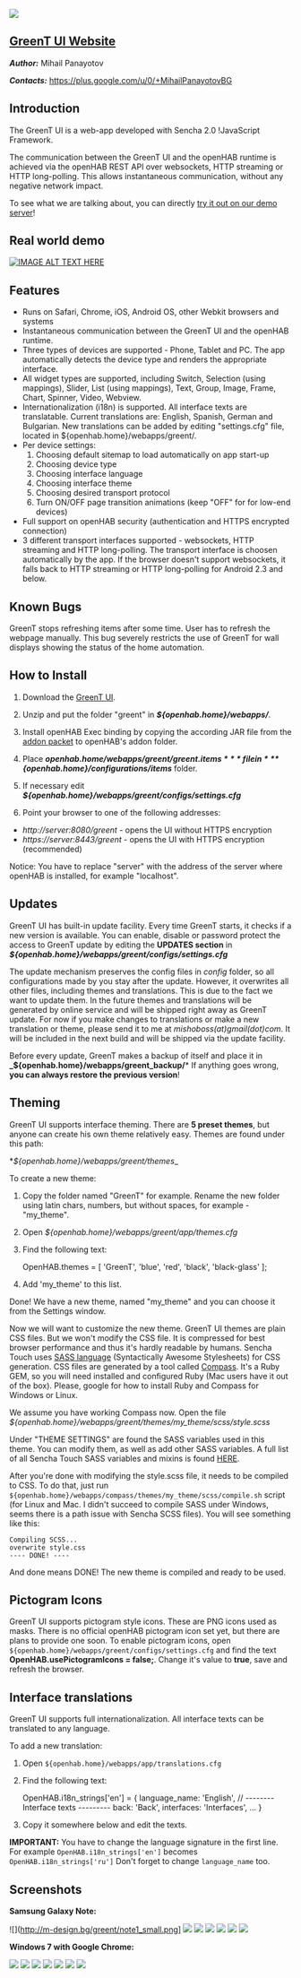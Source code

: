 ![](http://m-design.bg/greent/logo.png)

## [GreenT UI Website](http://m-design.bg/greent/)
***Author:*** Mihail Panayotov

***Contacts:*** https://plus.google.com/u/0/+MihailPanayotovBG

## Introduction

The GreenT UI is a web-app developed with Sencha 2.0 !JavaScript Framework. 

The communication between the GreenT UI and the openHAB runtime is achieved via the openHAB REST API over websockets, HTTP streaming or HTTP long-polling. This allows instantaneous communication, without any negative network impact.

To see what we are talking about, you can directly [try it out on our demo server](http://demo.openhab.org:8080/greent/)!



## Real world demo

[![IMAGE ALT TEXT HERE](http://img.youtube.com/vi/IlEa-R0VZ-c/0.jpg)](http://www.youtube.com/watch?v=IlEa-R0VZ-c)


## Features

- Runs on Safari, Chrome, iOS, Android OS, other Webkit browsers and systems
- Instantaneous communication between the GreenT UI and the openHAB runtime.
- Three types of devices are supported - Phone, Tablet and PC. The app automatically detects the device type and renders the appropriate interface.
- All widget types are supported, including Switch, Selection (using mappings), Slider, List (using mappings), Text, Group, Image, Frame, Chart, Spinner, Video, Webview.
- Internationalization (i18n) is supported. All interface texts are translatable. Current translations are: English, Spanish, German and Bulgarian. New translations can be added by editing "settings.cfg" file, located in ${openhab.home}/webapps/greent/.
- Per device settings:
  1. Choosing default sitemap to load automatically on app start-up
  2. Choosing device type
  3. Choosing interface language
  4. Choosing interface theme
  5. Choosing desired transport protocol
  6. Turn ON/OFF page transition animations (keep "OFF" for for low-end devices)
- Full support on openHAB security (authentication and HTTPS encrypted connection)
- 3 different transport interfaces supported - websockets, HTTP streaming and HTTP long-polling. The transport interface is choosen automatically by the app. If the browser doesn't support websockets, it falls back to HTTP streaming or HTTP long-polling for Android 2.3 and below.

## Known Bugs

GreenT stops refreshing items after some time. User has to refresh the webpage manually. This bug severely restricts the use of GreenT for wall displays showing the status of the home automation.

## How to Install

1. Download the [GreenT UI](http://www.openhab.org/downloads.html).
2. Unzip and put the folder "greent" in ***${openhab.home}/webapps/***.
3. Install openHAB Exec binding by copying the according JAR file from the [addon packet](http://www.openhab.org/downloads.html) to openHAB's addon folder.
4. Place ***${openhab.home}/webapps/greent/greent.items*** file in ***${openhab.home}/configurations/items*** folder.

5. If necessary edit ***${openhab.home}/webapps/greent/configs/settings.cfg***

6. Point your browser to one of the following addresses:
- *http://server:8080/greent* - opens the UI without HTTPS encryption
- *https://server:8443/greent* - opens the UI with HTTPS encryption (recommended)

Notice: You have to replace "server" with the address of the server where openHAB is installed, for example "localhost".

## Updates

GreenT UI has built-in update facility. Every time GreenT starts, it checks if a new version is available. You can enable, disable or password protect the access to GreenT update by editing the **UPDATES section** in ***${openhab.home}/webapps/greent/configs/settings.cfg***

The update mechanism preserves the config files in *config* folder, so all configurations made by you stay after the update. However, it overwrites all other files, including themes and translations. This is due to the fact we want to update them. In the future themes and translations will be generated by online service and will be shipped right away as GreenT update. For now if you make changes to translations or make a new translation or theme, please send it to me at *mishoboss(at)gmail(dot)com*. It will be included in the next build and will be shipped via the update facility.

Before every update, GreenT makes a backup of itself and place it in 
**_${openhab.home}/webapps/greent_backup/***
If anything goes wrong, **you can always restore the previous version**!


## Theming

GreenT UI supports interface theming. There are **5 preset themes**, but anyone can create his own theme relatively easy.
Themes are found under this path:

**${openhab.home}/webapps/greent/themes*_

To create a new theme: 

1. Copy the folder named "GreenT" for example. Rename the new folder using latin chars, numbers, but without spaces, for example - "my_theme".

2. Open *${openhab.home}/webapps/greent/app/themes.cfg*

3. Find the following text:

     OpenHAB.themes = [
             'GreenT',
             'blue',
             'red',
    	 'black',
    	 'black-glass'
    ];

4. Add 'my_theme' to this list.

Done! We have a new theme, named "my_theme" and you can choose it from the Settings window.

Now we will want to customize the new theme. GreenT UI themes are plain CSS files. But we won't modify the CSS file. It is compressed for best browser performance and thus it's hardly readable by humans. Sencha Touch uses [SASS language](http://sass-lang.com/) (Syntactically Awesome Stylesheets) for CSS generation. CSS files are generated by a tool called [Compass](http://compass-style.org/). It's a Ruby GEM, so you will need installed and configured Ruby (Mac users have it out of the box). Please, google for how to install Ruby and Compass for Windows or Linux.

We assume you have working Compass now. Open the file _${openhab.home}/webapps/greent/themes/my_theme/scss/style.scss_

Under "THEME SETTINGS" are found the SASS variables used in this theme. You can modify them, as well as add other SASS variables. A full list of all Sencha Touch SASS variables and mixins is found [HERE](http://docs.sencha.com/touch/theme/).

After you're done with modifying the style.scss file, it needs to be compiled to CSS. To do that, just run `${openhab.home}/webapps/compass/themes/my_theme/scss/compile.sh` script (for Linux and Mac. I didn't succeed to compile SASS under Windows, seems there is a path issue with Sencha SCSS files). You will see something like this:

    Compiling SCSS...
    overwrite style.css
    ---- DONE! ----

And done means DONE! The new theme is compiled and ready to be used.

## Pictogram Icons

GreenT UI supports pictogram style icons. These are PNG icons used as masks. There is no official openHAB pictogram icon set yet, but there are plans to provide one soon. To enable pictogram icons, open `${openhab.home}/webapps/greent/configs/settings.cfg` and find the text **OpenHAB.usePictogramIcons = false;**. Change it's value to **true**, save and refresh the browser.

## Interface translations

GreenT UI supports full internationalization. All interface texts can be translated to any language. 

To add a new translation:

1. Open `${openhab.home}/webapps/app/translations.cfg`

2. Find the following text:
 
    OpenHAB.i18n_strings['en'] = {
        language_name: 'English',
        // -------- Interface texts ---------
        back: 'Back',
	interfaces: 'Interfaces',
        ...
    }

3. Copy it somewhere below and edit the texts.

**IMPORTANT:** You have to change the language signature in the first line. For example `OpenHAB.i18n_strings['en']` becomes `OpenHAB.i18n_strings['ru']` Don't forget to change `language_name` too.

## Screenshots

**Samsung Galaxy Note:**

![](http://m-design.bg/greent/note1_small.png]
![](http://m-design.bg/greent/note2.png)
![](http://m-design.bg/greent/note3.png)
![](http://m-design.bg/greent/note4.png)
![](http://m-design.bg/greent/note5.png)
![](http://m-design.bg/greent/note6.png)
![](http://m-design.bg/greent/note7.png)

**Windows 7 with Google Chrome:**

![](http://m-design.bg/greent/chrome1.jpg)
![](http://m-design.bg/greent/chrome2.jpg)
![](http://m-design.bg/greent/chrome3.jpg)
![](http://m-design.bg/greent/chrome4.jpg)
![](http://m-design.bg/greent/chrome5.jpg)
![](http://m-design.bg/greent/chrome6.jpg)
![](http://m-design.bg/greent/chrome7.jpg)